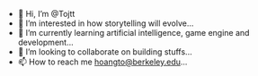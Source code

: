 - 👋 Hi, I’m @Tojtt
- 👀 I’m interested in how storytelling will evolve...
- 🌱 I’m currently learning artificial intelligence, game engine and development...
- 💞️ I’m looking to collaborate on building stuffs...
- 📫 How to reach me hoangto@berkeley.edu...

<!---
Tojtt/Tojtt is a ✨ special ✨ repository because its `README.md` (this file) appears on your GitHub profile.
You can click the Preview link to take a look at your changes.
--->
